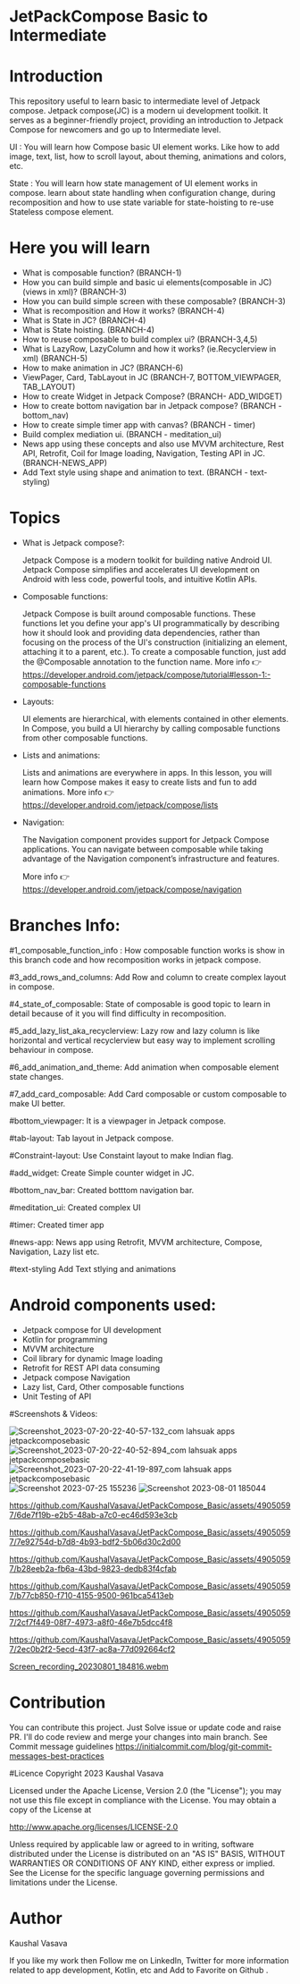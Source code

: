 # JetPackCompose Basic to Intermediate

# Introduction
This repository useful to learn basic to intermediate level of Jetpack compose. Jetpack compose(JC) is a modern ui development toolkit.
It serves as a beginner-friendly project, providing an introduction to Jetpack Compose for newcomers and go up to Intermediate level.

UI : You will learn how Compose basic UI element works. Like how to add image, text, list, how to scroll layout, about theming, animations and colors, etc.

State : You will learn how state management of UI element works in compose. learn about state handling 
        when configuration change, during recomposition and how to use state variable for state-hoisting to re-use 
        Stateless compose element.
        
# Here you will learn
- What is composable function? (BRANCH-1)
- How you can build simple and basic ui elements(composable in JC)(views in xml)? (BRANCH-3)
- How you can build simple screen with these composable? (BRANCH-3)
- What is recomposition and How it works? (BRANCH-4)
- What is State in JC? (BRANCH-4)
- What is State hoisting. (BRANCH-4)
- How to reuse composable to build complex ui? (BRANCH-3,4,5)
- What is LazyRow, LazyColumn and how it works? (ie.Recyclerview in xml) (BRANCH-5)
- How to make animation in JC? (BRANCH-6)
- ViewPager, Card, TabLayout in JC (BRANCH-7, BOTTOM_VIEWPAGER, TAB_LAYOUT)
- How to create Widget in Jetpack Compose? (BRANCH- ADD_WIDGET)
- How to create bottom navigation bar in Jetpack compose? (BRANCH - bottom_nav)
- How to create simple timer app with canvas? (BRANCH - timer)
- Build complex mediation ui. (BRANCH - meditation_ui)
- News app using these concepts and also use MVVM architecture, Rest API, Retrofit, Coil for Image loading, Navigation, Testing API in JC. (BRANCH-NEWS_APP)
- Add Text style using shape and animation to text. (BRANCH - text-styling)

# Topics
- What is Jetpack compose?:

   Jetpack Compose is a modern toolkit for building native Android UI. Jetpack Compose simplifies and accelerates UI development on Android with less code, powerful tools, and intuitive Kotlin APIs.

- Composable functions:

    Jetpack Compose is built around composable functions. These functions let you define your app's UI programmatically by describing how it should look and providing data dependencies, rather than focusing on the process of the UI's construction (initializing an element, attaching it to a parent, etc.). To create a composable function, just add the @Composable annotation to the function name.
More info 👉 https://developer.android.com/jetpack/compose/tutorial#lesson-1:-composable-functions

- Layouts:

    UI elements are hierarchical, with elements contained in other elements. In Compose, you build a UI hierarchy by calling composable functions from other composable functions.

- Lists and animations:

    Lists and animations are everywhere in apps. In this lesson, you will learn how Compose makes it easy to create lists and fun to add animations.
More info 👉 https://developer.android.com/jetpack/compose/lists

- Navigation:

     The Navigation component provides support for Jetpack Compose applications. You can navigate between composable while taking advantage of the Navigation component’s infrastructure and features.
  
     More info 👉 https://developer.android.com/jetpack/compose/navigation
  
# Branches Info:

#1_composable_function_info : 
How composable function works is show in this branch code and how recomposition works in jetpack compose.

#3_add_rows_and_columns: 
Add Row and column to create complex layout in compose.

#4_state_of_composable: 
State of composable is good topic to learn in detail because of it you will find difficulty in recomposition.

#5_add_lazy_list_aka_recyclerview:
Lazy row and lazy column is like horizontal and vertical recyclerview but easy way to implement scrolling behaviour in compose. 

#6_add_animation_and_theme:
Add animation when composable element state changes.

#7_add_card_composable:
Add Card composable or custom composable to make UI better.

#bottom_viewpager: 
It is a viewpager in Jetpack compose.

#tab-layout: 
Tab layout in Jetpack compose.

#Constraint-layout:
Use Constaint layout to make Indian flag.

#add_widget:
Create Simple counter widget in JC.

#bottom_nav_bar:
Created botttom navigation bar.

#meditation_ui:
Created complex UI

#timer:
Created timer app

#news-app:
News app using Retrofit, MVVM architecture, Compose, Navigation, Lazy list  etc.

#text-styling
Add Text stlying and animations

# Android components used:
- Jetpack compose for UI development
- Kotlin for programming
- MVVM architecture
- Coil library for dynamic Image loading
- Retrofit for REST API data consuming
- Jetpack compose Navigation
- Lazy list, Card, Other composable functions
- Unit Testing of API

#Screenshots & Videos: 

![Screenshot_2023-07-20-22-40-57-132_com lahsuak apps jetpackcomposebasic](https://github.com/KaushalVasava/JetPackCompose_Basic/assets/49050597/8dd37cc0-45fe-42a4-b9e0-f598adbf2ba7)
![Screenshot_2023-07-20-22-40-52-894_com lahsuak apps jetpackcomposebasic](https://github.com/KaushalVasava/JetPackCompose_Basic/assets/49050597/07bc6301-dc44-46d4-a5f6-e667f86481a2)
![Screenshot_2023-07-20-22-41-19-897_com lahsuak apps jetpackcomposebasic](https://github.com/KaushalVasava/JetPackCompose_Basic/assets/49050597/f560be8b-6ddc-4d9a-8b3e-99ac0bcffcd4)
![Screenshot 2023-07-25 155236](https://github.com/KaushalVasava/JetPackCompose_Basic/assets/49050597/249576b5-e9f5-4d04-9f10-0f032b02693c)
![Screenshot 2023-08-01 185044](https://github.com/KaushalVasava/JetPackCompose_Basic/assets/49050597/9c6019df-8195-41ee-8a7d-0e8df8bd1f3d)

https://github.com/KaushalVasava/JetPackCompose_Basic/assets/49050597/6de7f19b-e2b5-48ab-a7c0-ec46d593e3cb

https://github.com/KaushalVasava/JetPackCompose_Basic/assets/49050597/7e92754d-b7d8-4b93-bdf2-5b06d30c2d00

https://github.com/KaushalVasava/JetPackCompose_Basic/assets/49050597/b28eeb2a-fb6a-43bd-9823-dedb83f4cfab

https://github.com/KaushalVasava/JetPackCompose_Basic/assets/49050597/b77cb850-f710-4155-9500-961bca5413eb

https://github.com/KaushalVasava/JetPackCompose_Basic/assets/49050597/2cf7f449-08f7-4973-a8f0-46e7b5dcc4f8

https://github.com/KaushalVasava/JetPackCompose_Basic/assets/49050597/2ec0b2f2-5ecd-43f7-ac8a-77d092664cf2

[Screen_recording_20230801_184816.webm](https://github.com/KaushalVasava/JetPackCompose_Basic/assets/49050597/1efc21d0-e5db-4d2c-b7e3-aeb67ff19235)

# Contribution
You can contribute this project. Just Solve issue or update code and raise PR. I'll do code review and merge your changes into main branch. See Commit message guidelines https://initialcommit.com/blog/git-commit-messages-best-practices

#Licence
Copyright 2023 Kaushal Vasava

Licensed under the Apache License, Version 2.0 (the "License"); you may not use this file except in compliance with the License. You may obtain a copy of the License at

http://www.apache.org/licenses/LICENSE-2.0

Unless required by applicable law or agreed to in writing, software distributed under the License is distributed on an "AS IS" BASIS, WITHOUT WARRANTIES OR CONDITIONS OF ANY KIND, either express or implied. See the License for the specific language governing permissions and limitations under the License.

# Author
Kaushal Vasava

If you like my work then Follow me on LinkedIn, Twitter for more information related to app development, Kotlin, etc and Add to Favorite on Github .
